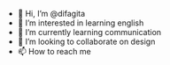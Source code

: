 - 👋 Hi, I’m @difagita
- 👀 I’m interested in learning english
- 🌱 I’m currently learning communication
- 💞️ I’m looking to collaborate on design
- 📫 How to reach me 

<!---
difagita/difagita is a ✨ special ✨ repository because its `README.md` (this file) appears on your GitHub profile.
You can click the Preview link to take a look at your changes.
--->
